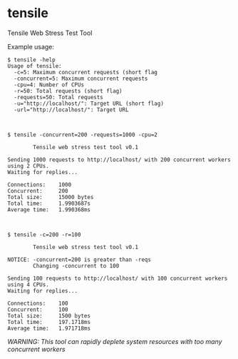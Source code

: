 tensile
=======

Tensile Web Stress Test Tool

Example usage:

    $ tensile -help
    Usage of tensile:
      -c=5: Maximum concurrent requests (short flag
      -concurrent=5: Maximum concurrent requests
      -cpu=4: Number of CPUs
      -r=50: Total requests (short flag)
      -requests=50: Total requests
      -u="http://localhost/": Target URL (short flag)
      -url="http://localhost/": Target URL
    

    
    $ tensile -concurrent=200 -requests=1000 -cpu=2

            Tensile web stress test tool v0.1
    
    Sending 1000 requests to http://localhost/ with 200 concurrent workers using 2 CPUs.
    Waiting for replies...
    
    Connections:    1000
    Concurrent:     200
    Total size:     15000 bytes
    Total time:     1.9903687s
    Average time:   1.990368ms



    $ tensile -c=200 -r=100

            Tensile web stress test tool v0.1

    NOTICE: -concurrent=200 is greater than -reqs
            Changing -concurrent to 100
    
    Sending 100 requests to http://localhost/ with 100 concurrent workers using 4 CPUs.
    Waiting for replies...
    
    Connections:    100
    Concurrent:     100
    Total size:     1500 bytes
    Total time:     197.1718ms
    Average time:   1.971718ms

*WARNING: This tool can rapidly deplete system resources with too many concurrent workers*